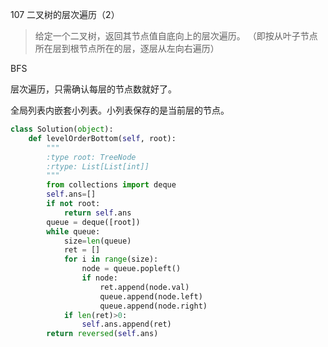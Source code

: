 107 二叉树的层次遍历（2）

> 给定一个二叉树，返回其节点值自底向上的层次遍历。 （即按从叶子节点所在层到根节点所在的层，逐层从左向右遍历）

BFS

层次遍历，只需确认每层的节点数就好了。

全局列表内嵌套小列表。小列表保存的是当前层的节点。

```python
class Solution(object):
    def levelOrderBottom(self, root):
        """
        :type root: TreeNode
        :rtype: List[List[int]]
        """
        from collections import deque
        self.ans=[]   
        if not root:
            return self.ans    
        queue = deque([root])
        while queue:
            size=len(queue)
            ret = []
            for i in range(size):  
                node = queue.popleft()  
                if node:
                    ret.append(node.val)
                    queue.append(node.left)
                    queue.append(node.right)
            if len(ret)>0:
                self.ans.append(ret)
        return reversed(self.ans)
```

